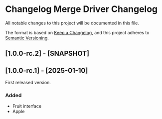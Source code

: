 # Changelog Merge Driver Changelog

All notable changes to this project will be documented in this file.

The format is based on [Keep a Changelog](https://keepachangelog.com/en/1.1.0/),
and this project adheres to [Semantic Versioning](https://semver.org/spec/v2.0.0.html).

## [1.0.0-rc.2] - [SNAPSHOT]



## [1.0.0-rc.1] - [2025-01-10]

First released version.

### Added

- Fruit interface
- Apple
